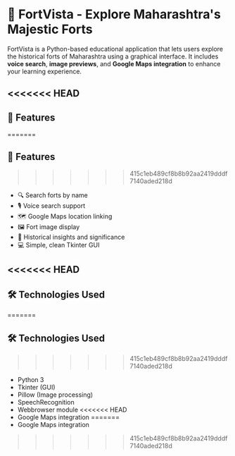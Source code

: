 # 🏰 FortVista - Explore Maharashtra's Majestic Forts

FortVista is a Python-based educational application that lets users explore the historical forts of Maharashtra using a graphical interface. It includes **voice search**, **image previews**, and **Google Maps integration** to enhance your learning experience.

<<<<<<< HEAD
---

## 🚀 Features

=======
## 🚀 Features
>>>>>>> 415c1eb489cf8b8b92aa2419dddf7140aded218d
- 🔍 Search forts by name
- 🎙 Voice search support
- 🗺 Google Maps location linking
- 🖼 Fort image display
- 🧭 Historical insights and significance
- 💻 Simple, clean Tkinter GUI

<<<<<<< HEAD
---

## 🛠 Technologies Used

=======
## 🛠 Technologies Used
>>>>>>> 415c1eb489cf8b8b92aa2419dddf7140aded218d
- Python 3
- Tkinter (GUI)
- Pillow (Image processing)
- SpeechRecognition
- Webbrowser module
<<<<<<< HEAD
- Google Maps integration
=======
- Google Maps integration
>>>>>>> 415c1eb489cf8b8b92aa2419dddf7140aded218d
